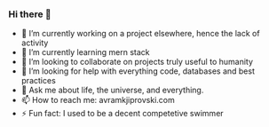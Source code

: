 ### Hi there 👋

- 🔭 I’m currently working on a project elsewhere, hence the lack of activity
- 🌱 I’m currently learning mern stack
- 👯 I’m looking to collaborate on projects truly useful to humanity
- 🤔 I’m looking for help with everything code, databases and best practices
- 💬 Ask me about life, the universe, and everything.
- 📫 How to reach me: avramkjiprovski.com
- ⚡ Fun fact: I used to be a decent competetive swimmer
